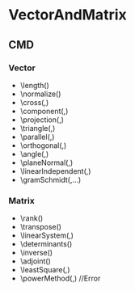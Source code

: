 # VectorAndMatrix

## CMD
### Vector
* \length()
* \normalize()
* \cross(,)
* \component(,)
* \projection(,)
* \triangle(,)
* \parallel(,)
* \orthogonal(,)
* \angle(,)
* \planeNormal(,)
* \linearIndependent(,)
* \gramSchmidt(,...)

### Matrix
* \rank()
* \transpose()
* \linearSystem(,)
* \determinants()
* \inverse()
* \adjoint()
* \leastSquare(,)
* \powerMethod(,) //Error
